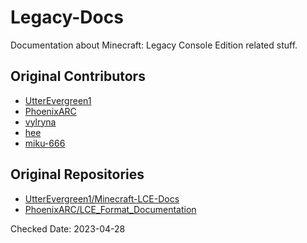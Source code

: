 # Legacy-Docs

Documentation about Minecraft: Legacy Console Edition related stuff.

## Original Contributors

* [UtterEvergreen1](https://github.com/UtterEvergreen1/)
* [PhoenixARC](https://github.com/PhoenixARC/)
* [vylryna](https://github.com/vylryna/)
* [hee](https://github.com/hee/)
* [miku-666](https://github.com/NessieHax)

## Original Repositories

* [UtterEvergreen1/Minecraft-LCE-Docs](https://github.com/UtterEvergreen1/Minecraft-LCE-Docs)
* [PhoenixARC/LCE_Format_Documentation](https://github.com/PhoenixARC/LCE_Format_Documentation)

Checked Date: 2023-04-28
